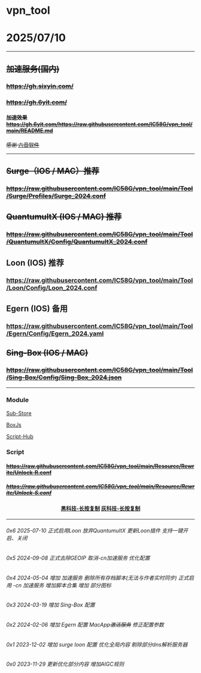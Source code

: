 

# vpn_tool

# 2025/07/10

---------------------------

## ~~加速服务(国内)~~

### ~~https://gh.sixyin.com/~~

### ~~https://gh.6yit.com/~~

#### ~~加速效果 https://gh.6yit.com/https://raw.githubusercontent.com/IC58G/vpn_tool/main/README.md~~

~~感谢 [六音软件](https://www.sixyin.com/10390.html)~~ 

---------------------------

## ~~Surge（IOS / MAC）推荐~~
### ~~https://raw.githubusercontent.com/IC58G/vpn_tool/main/Tool/Surge/Profiles/Surge_2024.conf~~

## ~~QuantumultX (IOS / MAC) 推荐~~

### ~~https://raw.githubusercontent.com/IC58G/vpn_tool/main/Tool/QuantumultX/Config/QuantumultX_2024.conf~~
## Loon (IOS) 推荐

### https://raw.githubusercontent.com/IC58G/vpn_tool/main/Tool/Loon/Config/Loon_2024.conf

## Egern (IOS) 备用

### https://raw.githubusercontent.com/IC58G/vpn_tool/main/Tool/Egern/Config/Egern_2024.yaml

## ~~Sing-Box (IOS / MAC)~~

### ~~https://raw.githubusercontent.com/IC58G/vpn_tool/main/Tool/Sing-Box/Config/Sing-Box_2024.json~~

---------------------------

### Module

[Sub-Store](https://github.com/sub-store-org/Sub-Store/blob/master/config/README.md)

[BoxJs](https://docs.boxjs.app/)

[Script-Hub](https://github.com/Script-Hub-Org/Script-Hub/wiki/安装)

### Script

#### ~~https://raw.githubusercontent.com/IC58G/vpn_tool/main/Resource/Rewrite/Unlock-R.conf~~

##### ~~https://raw.githubusercontent.com/IC58G/vpn_tool/main/Resource/Rewrite/Unlock-S.conf~~

####  <center>[黑科技-长按复制](https://raw.githubusercontent.com/IC58G/vpn_tool/main/Resource/Rewrite/WeiGiegie/Unlock-R.conf)                          [灰科技-长按复制](https://raw.githubusercontent.com/IC58G/vpn_tool/main/Resource/Rewrite//Unlock-S.conf )</center>

---------------------------
###### 0x6 2025-07-10 正式启用Loon 放弃QuantumultX 更新Loon插件 支持一键开启、关闭

###### 0x5 2024-09-08 正式去除GEOIP 取消-cn加速服务 优化配置

###### 0x4 2024-05-04 增加 加速服务 删除所有存档脚本(无法与作者实时同步) 正式启用 -cn 加速服务 增加脚本合集 增加 部分图标

###### 0x3 2024-03-19 增加 Sing-Box 配置

###### 0x2 2024-02-06 增加 Egern 配置 MacApp~~激活服务~~ 修正配置参数

###### 0x1 2023-12-02 增加 surge loon 配置 优化全局内容 剔除部分dns解析服务器

###### 0x0 2023-11-29 更新优化部分内容 增加AIGC规则
